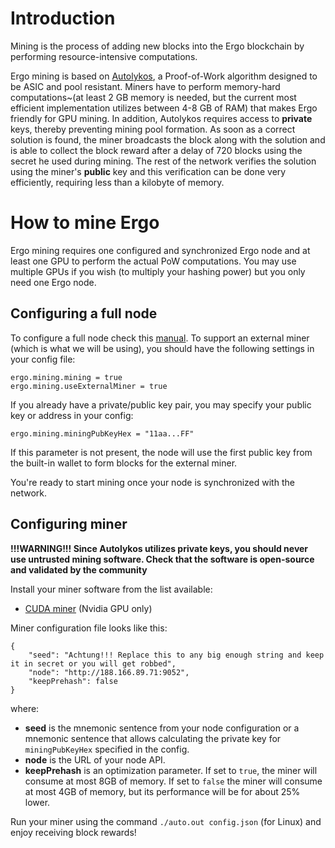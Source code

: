 # Introduction

Mining is the process of adding new blocks into the Ergo blockchain by performing resource-intensive computations. 

Ergo mining is based on [Autolykos](https://docs.ergoplatform.com/ErgoPow.pdf), a Proof-of-Work algorithm designed to be ASIC and pool resistant. Miners have to perform memory-hard computations~(at least 2 GB memory is needed, but the current most efficient implementation utilizes between 4-8 GB of RAM) that makes Ergo friendly for GPU mining. In addition, Autolykos requires access to **private** keys, thereby preventing mining pool formation. As soon as a correct solution is found, the miner broadcasts the block along with the solution and is able to collect the block reward after a delay of 720 blocks using the secret he used during mining. The rest of the network verifies the solution using the miner's **public** key and this verification can be done very efficiently, requiring less than a kilobyte of memory.

# How to mine Ergo

Ergo mining requires one configured and synchronized Ergo node and at least one GPU to perform the actual PoW computations. You may use multiple GPUs if you wish (to multiply your hashing power) but you only need one Ergo node.

## Configuring a full node

To configure a full node check this [manual](https://github.com/ergoplatform/ergo/wiki/Set-up-a-full-node). To support an external miner (which is what we will be using), you should have the following settings in your config file:
```
ergo.mining.mining = true
ergo.mining.useExternalMiner = true
```

If you already have a private/public key pair, you may specify your public key or address in your config:
```
ergo.mining.miningPubKeyHex = "11aa...FF"
```
If this parameter is not present, the node will use the first public key from the built-in wallet to form blocks for the external miner. 

You're ready to start mining once your node is synchronized with the network.

## Configuring miner

**!!!WARNING!!! Since Autolykos utilizes private keys, you should never use untrusted mining software. Check that the software is open-source and validated by the community**

Install your miner software from the list available:
- [CUDA miner](https://github.com/ergoplatform/cuda-miner) (Nvidia GPU only)

Miner configuration file looks like this:
```
{
    "seed": "Achtung!!! Replace this to any big enough string and keep it in secret or you will get robbed", 
    "node": "http://188.166.89.71:9052",
    "keepPrehash": false
}
```
where:
- **seed** is the mnemonic sentence from your node configuration or a mnemonic sentence that allows calculating the private key for `miningPubKeyHex` specified in the config.
- **node** is the URL of your node API.
- **keepPrehash** is an optimization parameter. If set to `true`, the miner will consume at most 8GB of memory. If set to `false` the miner will consume at most 4GB of memory, but its performance will be for about 25% lower.

Run your miner using the command `./auto.out config.json` (for Linux) and enjoy receiving block rewards!
